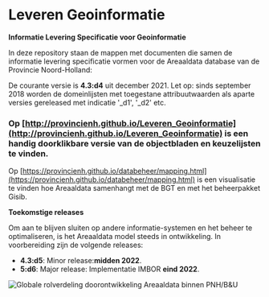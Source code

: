 Leveren Geoinformatie
===

__Informatie Levering Specificatie voor Geoinformatie__

In deze repository staan de mappen met documenten die samen de informatie levering specificatie vormen voor de Areaaldata database van de Provincie Noord-Holland:

De courante versie is **4.3:d4** uit december 2021. Let op: sinds september 2018 worden de domeinlijsten met toegestane attribuutwaarden als aparte versies gereleased met indicatie '_d1', '_d2' etc.

### Op [http://provincienh.github.io/Leveren_Geoinformatie](http://provincienh.github.io/Leveren_Geoinformatie) is een handig doorklikbare versie van de objectbladen en keuzelijsten te vinden.

Op [https://provincienh.github.io/databeheer/mapping.html](https://provincienh.github.io/databeheer/mapping.html) is een visualisatie te vinden hoe Areaaldata samenhangt met de BGT en met het beheerpakket Gisib.

__Toekomstige releases__

Om aan te blijven sluiten op andere informatie-systemen en het beheer te optimaliseren, is het Areaaldata model steeds in ontwikkeling. 
In voorbereiding zijn de volgende releases:
* __4.3:d5__: Minor release:**midden 2022**.
* __5:d6__: Major release: Implementatie IMBOR **eind 2022**.


![Globale rolverdeling doorontwikkeling Areaaldata binnen PNH/B&U](https://github.com/provincieNH/Leveren_Geoinformatie/blob/master/doorontwikkeling_areaaldata_4x_proces.png)